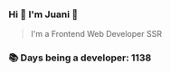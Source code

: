 ### Hi 👋 I&#39;m Juani 🦁

> I&#39;m a Frontend Web Developer SSR

### 📚 Days being a developer: 1138
